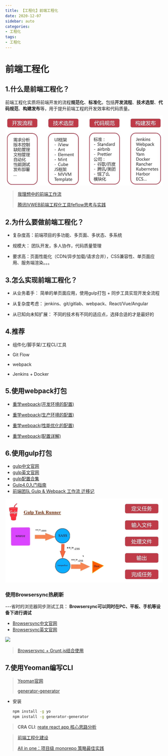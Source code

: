 ```yaml
---
title: 【工程化】前端工程化
date: 2020-12-07
sidebar: auto
categories: 
- 工程化
tags: 
- 工程化
---
```




# 前端工程化

## 1.什么是前端工程化？

前端工程化实质将前端开发的流程**规范化**、**标准化**，包括**开发流程**、**技术选型**、**代码规范**、**构建发布**等，用于提升前端工程的开发效率和代码质量。

![](../../../images/frontEnd/Front-end-engineering.jpg)

> [我理想中的前端工作流](https://segmentfault.com/a/1190000004638228?_ea=706957)
>
> [腾讯IVWEB前端工程化工具feflow思考与实践](https://segmentfault.com/a/1190000013362598?utm_source=sf-related)

## 2.为什么要做前端工程化？

+ 复杂度高：前端项目的多功能、多页面、多状态、多系统

+ 规模大： 团队开发，多人协作，代码质量管理

+ 要求高：页面性能化（CDN/异步加载/请求合并），CSS兼容性、单页面应用、服务端渲染。。。

## 3.怎么实现前端工程化？

+ 从业务着手：
简单的单页面应用，使用gulp打包 + 同步工具实现开发全流程

+ 从复杂度考虑：
jenkins、git/gitlab、webpack、React/Vue/Angular

+ 从已知向未知扩展：
不同的技术有不同的适应点，选择合适的才是最好的

## 4.推荐

+ 组件化/脚手架/工程CLI工具

+ Git Flow

+ webpack

+ Jenkins + Docker

## 5.使用webpack打包
+ [重学webpack(开发环境的配置)](https://juejin.cn/post/6902761903605415950)

+ [重学webpack(生产环境的配置)](https://juejin.cn/post/6902762475083530254)

+ [重学webpack(性能优化的配置)](https://juejin.cn/post/6903404018945654791)

+ [重学webpack(配置详解)](https://juejin.cn/post/6903817916504866824)

## 6.使用gulp打包

+ [gulp中文官网](https://www.gulpjs.com.cn/)
+ [gulp英文官网](https://gulpjs.com/)
+ [gulp配置合集](https://segmentfault.com/a/1190000012910261?utm_source=sf-related)
+ [Gulp4.0入门指南](https://segmentfault.com/a/1190000019495629?utm_source=sf-related)
+ [前端团队 Gulp & Webpack 工作流 迁移记](https://segmentfault.com/a/1190000009781971?utm_source=sf-related)

![](../../../images/frontEnd/gulp-flow.jpg)

### 使用Browsersync热刷新

---省时的浏览器同步测试工具： **Browsersync可以同时在PC、平板、手机等设备下进行调试**

+ [Browsersync中文官网](http://browsersync.cn/)
+ [Browsersync英文官网](https://browsersync.io/)

![](http://browsersync.cn/img/sync-demo.gif)

>  [Browsersync + Grunt.js结合使用](http://browsersync.cn/docs/gulp/)

## 7.使用Yeoman编写CLI

> [Yeoman官网](https://yeoman.io/)
>
> [generator-generator](https://github.com/yeoman/generator-generator)

+ 安装

  ```bash
  npm install -g yo
  npm install -g generator-generator
  ```

> **CRA CLI**: [reate react app 核心思路分析](https://juejin.cn/post/6910839646000054280)


> [前端工程化建设](https://segmentfault.com/a/1190000022157691?utm_source=sf-related)
>
>[All in one：项目级 monorepo 策略最佳实践](https://segmentfault.com/a/1190000039157365)
